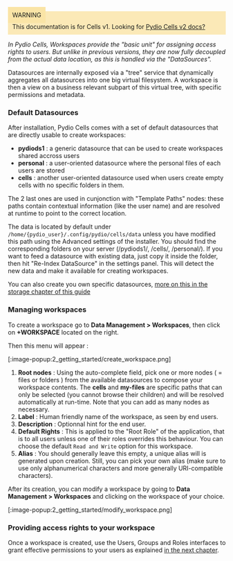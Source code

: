 <div style="background-color: #fbe9b7;font-size: 14px;">
<span style="background-color: #fae4a6;padding: 10px;">WARNING</span>
<span style="padding: 10px;display: inline-block;">This documentation is for Cells v1. Looking for <a href="https://pydio.com/en/docs/cells/v2/quick-start">Pydio Cells v2 docs?</a></span>
</div>

_In Pydio Cells, Workspaces provide the "basic unit" for assigning access rights to users. But unlike in previous versions, they are now fully decoupled from the actual data location, as this is handled via the "DataSources"._

Datasources are internally exposed via a "tree" service that dynamically aggregates all datasources into one big virtual filesystem.
A workspace is then a view on a business relevant subpart of this virtual tree, with specific permissions and metadata.

### Default Datasources

After installation, Pydio Cells comes with a set of default datasources that are directly usable to create workspaces:

- **pydiods1** : a generic datasource that can be used to create workspaces shared accross users
- **personal** : a user-oriented datasource where the personal files of each users are stored
- **cells** : another user-oriented datasource used when users create empty cells with no specific folders in them.

The 2 last ones are used in cunjonction with "Template Paths" nodes: these paths contain contextual information (like the user name) and are resolved at runtime to point to the correct location.

The data is located by default under `/home/{pydio_user}/.config/pydio/cells/data` unless you have modified this path using the Advanced settings of the installer. You should find the corresponding folders on your server (/pydiods1/, /cells/, /personal/). If you want to feed a datasource with existing data, just copy it inside the folder, then hit "Re-Index DataSource" in the settings panel. This will detect the new data and make it available for creating workspaces.

You can also create you own specific datasources, [more on this in the storage chapter of this guide](/en/docs/cells/v1/managing-datasources)

### Managing workspaces

To create a workspace go to **Data Management > Workspaces**, then click on **+WORKSPACE** located on the right.

Then this menu will appear :

[:image-popup:2_getting_started/create_workspace.png]

1. **Root nodes** : Using the auto-complete field, pick one or more nodes ( = files or folders ) from the available datasources to compose your workspace contents. The **cells** and **my-files** are specific paths that can only be selected (you cannot browse their children) and will be resolved automatically at run-time. Note that you can add as many nodes as necessary.
1. **Label** : Human friendly name of the workspace, as seen by end users.
1. **Description** : Optionnal hint for the end user.
1. **Default Rights** : This is applied to the "Root Role" of the application, that is to all users unless one of their roles overrides this behaviour. You can choose the default `Read and Write` option for this workspace.
1. **Alias** : You should generally leave this empty, a unique alias will is generated upon creation. Still, you can pick your own alias (make sure to use only alphanumerical characters and more generally URI-compatible characters).

After its creation, you can modify a workspace by going to **Data Management > Workspaces** and clicking on the workspace of your choice.

[:image-popup:2_getting_started/modify_workspace.png]

### Providing access rights to your workspace

Once a workspace is created, use the Users, Groups and Roles interfaces to grant effective permissions to your users as explained [in the next chapter](/en/docs/cells/v1/users-roles-and-groups).